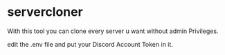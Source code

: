 # servercloner
With this tool you can clone every server u want without admin Privileges.

edit the .env file and put your Discord Account Token in it. 
